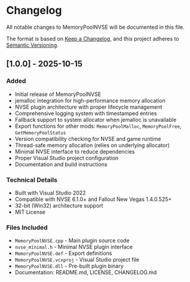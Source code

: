 # Changelog

All notable changes to MemoryPoolNVSE will be documented in this file.

The format is based on [Keep a Changelog](https://keepachangelog.com/en/1.0.0/),
and this project adheres to [Semantic Versioning](https://semver.org/spec/v2.0.0.html).

## [1.0.0] - 2025-10-15

### Added
- Initial release of MemoryPoolNVSE
- jemalloc integration for high-performance memory allocation
- NVSE plugin architecture with proper lifecycle management
- Comprehensive logging system with timestamped entries
- Fallback support to system allocator when jemalloc is unavailable
- Export functions for other mods: `MemoryPoolMalloc`, `MemoryPoolFree`, `GetMemoryPoolStatus`
- Version compatibility checking for NVSE and game runtime
- Thread-safe memory allocation (relies on underlying allocator)
- Minimal NVSE interface to reduce dependencies
- Proper Visual Studio project configuration
- Documentation and build instructions

### Technical Details
- Built with Visual Studio 2022
- Compatible with NVSE 6.1.0+ and Fallout New Vegas 1.4.0.525+
- 32-bit (Win32) architecture support
- MIT License

### Files Included
- `MemoryPoolNVSE.cpp` - Main plugin source code
- `nvse_minimal.h` - Minimal NVSE plugin interface
- `MemoryPoolNVSE.def` - Export definitions
- `MemoryPoolNVSE.vcxproj` - Visual Studio project file
- `MemoryPoolNVSE.dll` - Pre-built plugin binary
- Documentation: README.md, LICENSE, CHANGELOG.md